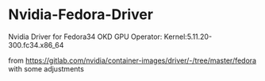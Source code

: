 # Nvidia-Fedora-Driver

Nvidia Driver for Fedora34 OKD GPU Operator: Kernel:5.11.20-300.fc34.x86_64

from https://gitlab.com/nvidia/container-images/driver/-/tree/master/fedora with some adjustments
